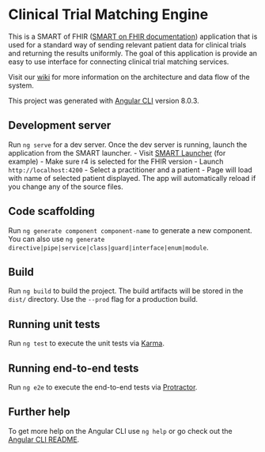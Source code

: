 # Clinical Trial Matching Engine

This is a SMART of FHIR ([SMART on FHIR documentation](https://docs.smarthealthit.org/)) application that is used for a standard way of sending relevant patient data for clinical trials and returning the results uniformly. The goal of this application is provide an easy to use interface for connecting clinical trial matching services. 

Visit our [wiki](https://github.com/mcode/clinical-trial-matching-engine.wiki.git) for more information on the architecture and data flow of the system.

This project was generated with [Angular CLI](https://github.com/angular/angular-cli) version 8.0.3.

## Development server

Run `ng serve` for a dev server. 
Once the dev server is running, launch the application from the SMART launcher.
    - Visit [SMART Launcher](http://launch.smarthealthit.org) (for example)
    - Make sure r4 is selected for the FHIR version
    - Launch `http://localhost:4200`
    - Select a practitioner and a patient
    - Page will load with name of selected patient displayed. The app will automatically reload if you change any of the source files.

## Code scaffolding

Run `ng generate component component-name` to generate a new component. You can also use `ng generate directive|pipe|service|class|guard|interface|enum|module`.

## Build

Run `ng build` to build the project. The build artifacts will be stored in the `dist/` directory. Use the `--prod` flag for a production build.

## Running unit tests

Run `ng test` to execute the unit tests via [Karma](https://karma-runner.github.io).

## Running end-to-end tests

Run `ng e2e` to execute the end-to-end tests via [Protractor](http://www.protractortest.org/).

## Further help

To get more help on the Angular CLI use `ng help` or go check out the [Angular CLI README](https://github.com/angular/angular-cli/blob/master/README.md).
